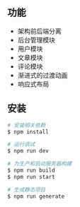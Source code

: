 ## 功能

- 架构前后端分离
- 后台管理模块
- 用户模块
- 文章模块
- 评论模块
- 渐进式的过渡动画
- 响应式布局

## 安装

```bash
# 安装相关依赖
$ npm install

# 运行调试
$ npm run dev

# 为生产和启动服务器构建
$ npm run build
$ npm run start

# 生成静态项目
$ npm run generate
```

